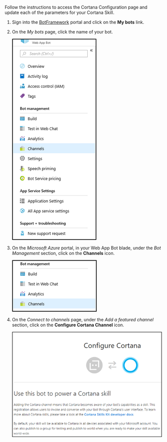 Follow the instructions to access the Cortana Configuration page and update each of the parameters for your Cortana Skill.  

1.  Sign into the [BotFramework](https://dev.botframework.com) portal and click on the **My bots** link.  

2.  On the *My bots* page, click the name of your bot.  
    
    ![your Web App Bot blade menu](./media/images/web_app_bot_blade-menu.png)  
    
3.  On the *Microsoft Azure* portal, in your Web App Bot blade, under the *Bot Management* section, click on the **Channels** icon.  
    
    ![Bot management - Channels](./media/images/bot_management-channels.png)  
    
4.  On the *Connect to channels* page, under the *Add a featured channel* section, click on the **Configure Cortana Channel** icon.  

    ![Configure Cortana](./media/images/configure_cortana.png)  
